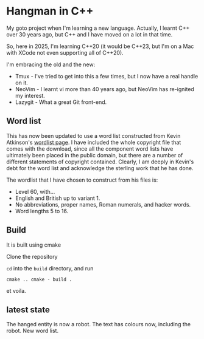 # Hangman in C++

My goto project when I'm learning a new language. Actually, I learnt C++ over 30 years ago, 
but C++ and I have moved on a lot in that time.

So, here in 2025, I'm learning C++20 (it would be C++23, but I'm on a Mac with XCode not 
even supporting all of C++20).

I'm embracing the old and the new:

- Tmux - I've tried to get into this a few times, but I now have a real handle on it.
- NeoVim - I learnt vi more than 40 years ago, but NeoVim has re-ignited my interest.
- Lazygit - What a great Git front-end.

## Word list

This has now been updated to use a word list constructed from
Kevin Atkinson's [wordlist page](http://wordlist.sourceforge.net/).
I have included the whole copyright file that comes with the download, since
all the component word lists have ultimately been placed in the public domain,
but there are a number of different statements of copyright contained. Clearly,
I am deeply in Kevin's debt for the word list and acknowledge the sterling work
that he has done.

The wordlist that I have chosen to construct from his files is:

- Level 60, with...
- English and British up to variant 1.
- No abbreviations, proper names, Roman numerals, and hacker words.
- Word lengths 5 to 16.

## Build

It is built using cmake

Clone the repository

`cd` into the `build` directory, and run

`cmake ..
cmake - build .`

et voila.

## latest state

The hanged entity is now a robot. The text has colours now, including the robot.
New word list.
